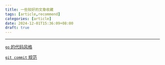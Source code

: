 ```yaml
---
title: 一些较好的文章收藏
tags: [article,recommend]
categories: [article]
date: 2024-12-01T15:36:09+08:00
draft: true
---
```

---
[`go` 的代码风格](https://github.com/xxjwxc/uber_go_guide_cn)

[`git commit` 规范](https://cbea.ms/git-commit/)


